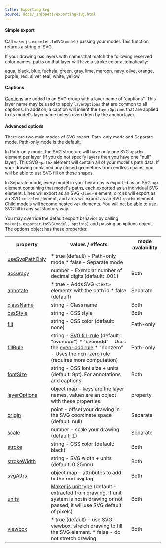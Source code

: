 ```yaml
---
title: Exporting Svg
source: docs/_snippets/exporting-svg.html
---
```


#### Simple export

Call `makerjs.exporter.toSVG(model)` passing your model. This function returns a string of SVG.

If your drawing has layers with names that match the following reserved color names,
paths on that layer will have a stroke color automatically:

aqua, black, blue, fuchsia, green, gray, lime, maroon, navy, olive, orange, purple, red, silver, teal, white, yellow

#### Captions

[Captions](/docs/intermediate-drawing/index.md#Captions) are added to an SVG group with a layer name of "captions".
This layer name may be used to apply `layerOptions` that are common to all captions.
In addition, a caption will inherit the `layerOptions` that are applied to its model's layer name unless overridden by the anchor layer.

#### Advanced options

There are two main modes of SVG export: Path-only mode and Separate mode. Path-only mode is the default.

In Path-only mode, the SVG structure will have only one SVG `<path>` element per layer. (If you do not specify layers then you have one "null" layer).
This SVG `<path>` element will contain all of your model's path data. If your drawing contained any closed geometries from endless chains, you will be able to use SVG fill on these shapes.

In Separate mode, every model in your heirarchy is exported as an SVG `<g>` element containing that model's paths, each exported as an individual SVG element.
Lines will export as an SVG `<line>` element, circles will export as an SVG `<circle>` element, and arcs will export as an SVG `<path>` element.
Child models will become nested `<g>` elements. You will not be able to use SVG fill in any satisfactory way.

You may override the default export behavior by calling `makerjs.exporter.toSVG(model, options)` and passing an options object.
The options object has these properties:

| property | values / effects | mode avalability |
| --- | --- | --- |
| [useSvgPathOnly](/docs/api/interfaces/makerjs.exporter.isvgrenderoptions.md#usesvgpathonly) | * true (default) - Path-only mode * false - Separate mode |  |
| [accuracy](/docs/api/interfaces/makerjs.exporter.isvgrenderoptions.md#accuracy) | number - Exemplar number of decimal digits (default: .001) | Both |
| [annotate](/docs/api/interfaces/makerjs.exporter.isvgrenderoptions.md#annotate) | * true - Adds SVG `<text>` elements with the path id * false (default) | Separate |
| [className](/docs/api/interfaces/makerjs.exporter.isvgrenderoptions.md#className) | string - Class name | Both |
| [cssStyle](/docs/api/interfaces/makerjs.exporter.isvgrenderoptions.md#cssstyle) | string - CSS style | Both |
| [fill](/docs/api/interfaces/makerjs.exporter.isvgrenderoptions.md#fill) | string - CSS color (default: none) | Path-only |
| [fillRule](/docs/api/interfaces/makerjs.exporter.isvgrenderoptions.md#fillrule) | string - [SVG fill-rule](https://developer.mozilla.org/en-US/docs/Web/SVG/Attribute/fill-rule) (default: "evenodd")  * "evenodd" - Uses the [even-odd rule](https://en.wikipedia.org/wiki/Even%E2%80%93odd_rule) * "nonzero" - Uses the [non-zero rule](https://en.wikipedia.org/wiki/Nonzero-rule) (requires more computation) | Path-only |
| [fontSize](/docs/api/interfaces/makerjs.exporter.isvgrenderoptions.md#fontsize) | string - CSS font size + units (default: 9pt). For annotations and captions. | Both |
| [layerOptions](/docs/api/interfaces/makerjs.exporter.isvgrenderoptions.md#layeroptions) | object map - keys are the layer names, values are an object with these properties:  | property | values | | --- | --- | | [className](/docs/api/interfaces/makerjs.exporter.isvgelementrenderoptions.md#className) | string - Class name | | [cssStyle](/docs/api/interfaces/makerjs.exporter.isvgelementrenderoptions.md#cssstyle) | string - CSS style | | [fill](/docs/api/interfaces/makerjs.exporter.isvgelementrenderoptions.md#fill) | string - CSS color (default: none) | | [stroke](/docs/api/interfaces/makerjs.exporter.isvgelementrenderoptions.md#stroke) | string - CSS color (default: black) | | [strokeWidth](/docs/api/interfaces/makerjs.exporter.isvgelementrenderoptions.md#strokewidth) | string - SVG width + units (default: 0.25mm) | | Both |
| [origin](/docs/api/interfaces/makerjs.exporter.isvgrenderoptions.md#origin) | point - offset your drawing in the SVG coordinate space (default: null) | Separate |
| [scale](/docs/api/interfaces/makerjs.exporter.isvgrenderoptions.md#scale) | number - scale your drawing (default: 1) | Separate |
| [stroke](/docs/api/interfaces/makerjs.exporter.isvgrenderoptions.md#stroke) | string - CSS color (default: black) | Both |
| [strokeWidth](/docs/api/interfaces/makerjs.exporter.isvgrenderoptions.md#strokewidth) | string - SVG width + units (default: 0.25mm) | Both |
| [svgAttrs](/docs/api/interfaces/makerjs.exporter.isvgrenderoptions.md#svgattrs) | object map - attributes to add to the root svg tag | Both |
| [units](/docs/api/interfaces/makerjs.exporter.isvgrenderoptions.md#units) | [Maker.js unit type](/docs/api/index.md#unittype) (default - extracted from drawing. If unit system is not in drawing or not passed, it will use SVG default of pixels) | Both |
| [viewbox](/docs/api/interfaces/makerjs.exporter.isvgrenderoptions.md#viewbox) | * true (default) - use SVG viewbox, stretch drawing to fill the SVG element. * false - do not stretch drawing | Both |
